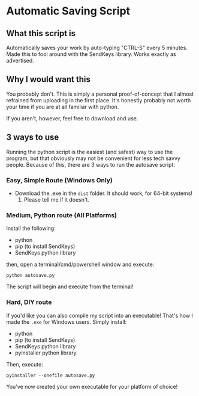 # Automatic Saving Script

## What this script is

Automatically saves your work by auto-typing "CTRL-S" every 5 minutes.
Made this to fool around with the SendKeys library. Works exactly as advertised.

## Why I would want this

You probably don't. This is simply a personal proof-of-concept that I
almost refrained from uploading in the first place. It's honestly
probably not worth your time if you are at all familiar with python.

If you aren't, however, feel free to download and use.

## 3 ways to use

Running the python script is the easiest (and safest) way to use the program,
but that obviously may not be convenient for less tech savvy people. Because
of this, there are 3 ways to run the autosave script:

### Easy, Simple Route (Windows Only)

* Download the .exe in the `dist` folder. It should work, for 64-bit systems!
  1. Please tell me if it doesn't.

### Medium, Python route (All Platforms)

Install the following:

* python
* pip (to install SendKeys)
* SendKeys python library

then, open a terminal/cmd/powershell window and execute:

`python autosave.py`

The script will begin and execute from the terminal!

### Hard, DIY route

If you'd like you can also compile my script into an executable!
That's how I made the `.exe` for Windows users. Simply install:

* python
* pip (to install SendKeys)
* SendKeys python library
* pyinstaller python library

Then, execute:

`pyinstaller --onefile autosave.py`

You've now created your own executable for your platform of choice!
